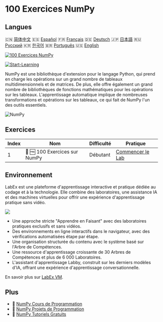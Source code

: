 # 100 Exercices NumPy

## Langues

🇨🇳 [简体中文](README_zh.md) 🇪🇸 [Español](README_es.md) 🇫🇷 [Français](README_fr.md) 🇩🇪 [Deutsch](README_de.md) 🇯🇵 [日本語](README_ja.md) 🇷🇺 [Русский](README_ru.md) 🇰🇷 [한국어](README_ko.md) 🇧🇷 [Português](README_pt.md) 🇺🇸 [English](README.md) 

[![100 Exercices NumPy](https://cover-creator.labex.io/100-numpy-exercises.png?lang=fr)](https://labex.io/fr/courses/100-numpy-exercises)

[![Start-Learning](https://img.shields.io/badge/Start-Learning-whitesmoke?style=for-the-badge)](https://labex.io/fr/courses/100-numpy-exercises)

NumPy est une bibliothèque d'extension pour le langage Python, qui prend en charge les opérations sur un grand nombre de tableaux multidimensionnels et de matrices. De plus, elle offre également un grand nombre de bibliothèques de fonctions mathématiques pour les opérations sur les tableaux. L'apprentissage automatique implique de nombreuses transformations et opérations sur les tableaux, ce qui fait de NumPy l'un des outils essentiels.

![NumPy](https://img.shields.io/badge/NumPy-whitesmoke?style=for-the-badge&logo=numpy)


## Exercices

|   Index | Nom                           | Difficulté   | Pratique                                                                                          |
|---------|-------------------------------|--------------|---------------------------------------------------------------------------------------------------|
|       1 | 📖 🆓 100 Exercices sur NumPy | Débutant     | <a target='_blank' href='https://labex.io/fr/labs/100-numpy-exercises-20746'>Commencer le Lab</a> |

## Environnement

LabEx est une plateforme d'apprentissage interactive et pratique dédiée au codage et à la technologie. Elle combine des laboratoires, une assistance IA et des machines virtuelles pour offrir une expérience d'apprentissage pratique sans vidéo.

![](https://tutorial-screenshot.getvm.io/images/vm-1725247253.png)

- Une approche stricte "Apprendre en Faisant" avec des laboratoires pratiques exclusifs et sans vidéos.
- Des environnements en ligne interactifs dans le navigateur, avec des vérifications automatisées étape par étape.
- Une organisation structurée du contenu avec le système basé sur l'Arbre de Compétences.
- Une ressource d'apprentissage croissante de 30 Arbres de Compétences et plus de 6 000 Laboratoires.
- L'assistant d'apprentissage Labby, construit sur les derniers modèles d'IA, offrant une expérience d'apprentissage conversationnelle.

En savoir plus sur [LabEx VM](https://support.labex.io/using-labex/virtual-machine).

## Plus

- 🔗 [NumPy Cours de Programmation](https://github.com/labex-labs/awesome-programming-courses)
- 🔗 [NumPy Projets de Programmation](https://github.com/labex-labs/awesome-programming-projects)
- 🔗 [NumPy Tutoriels Gratuits](https://github.com/labex-labs/numpy-free-tutorials)


